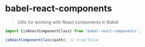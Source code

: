 # babel-react-components

> Utils for working with React components in Babel

```js
import {isReactComponentClass} from 'babel-react-components';

isReactComponentClass(path); // true/false
```
